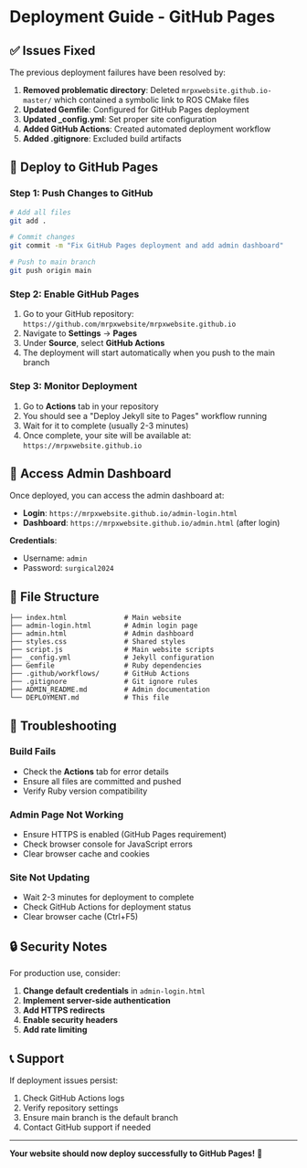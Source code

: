 # Deployment Guide - GitHub Pages

## ✅ Issues Fixed

The previous deployment failures have been resolved by:

1. **Removed problematic directory**: Deleted `mrpxwebsite.github.io-master/` which contained a symbolic link to ROS CMake files
2. **Updated Gemfile**: Configured for GitHub Pages deployment
3. **Updated _config.yml**: Set proper site configuration
4. **Added GitHub Actions**: Created automated deployment workflow
5. **Added .gitignore**: Excluded build artifacts

## 🚀 Deploy to GitHub Pages

### Step 1: Push Changes to GitHub

```bash
# Add all files
git add .

# Commit changes
git commit -m "Fix GitHub Pages deployment and add admin dashboard"

# Push to main branch
git push origin main
```

### Step 2: Enable GitHub Pages

1. Go to your GitHub repository: `https://github.com/mrpxwebsite/mrpxwebsite.github.io`
2. Navigate to **Settings** → **Pages**
3. Under **Source**, select **GitHub Actions**
4. The deployment will start automatically when you push to the main branch

### Step 3: Monitor Deployment

1. Go to **Actions** tab in your repository
2. You should see a "Deploy Jekyll site to Pages" workflow running
3. Wait for it to complete (usually 2-3 minutes)
4. Once complete, your site will be available at: `https://mrpxwebsite.github.io`

## 🔐 Access Admin Dashboard

Once deployed, you can access the admin dashboard at:

- **Login**: `https://mrpxwebsite.github.io/admin-login.html`
- **Dashboard**: `https://mrpxwebsite.github.io/admin.html` (after login)

**Credentials**:
- Username: `admin`
- Password: `surgical2024`

## 📁 File Structure

```
├── index.html              # Main website
├── admin-login.html        # Admin login page
├── admin.html              # Admin dashboard
├── styles.css              # Shared styles
├── script.js               # Main website scripts
├── _config.yml             # Jekyll configuration
├── Gemfile                 # Ruby dependencies
├── .github/workflows/      # GitHub Actions
├── .gitignore              # Git ignore rules
├── ADMIN_README.md         # Admin documentation
└── DEPLOYMENT.md           # This file
```

## 🔧 Troubleshooting

### Build Fails
- Check the **Actions** tab for error details
- Ensure all files are committed and pushed
- Verify Ruby version compatibility

### Admin Page Not Working
- Ensure HTTPS is enabled (GitHub Pages requirement)
- Check browser console for JavaScript errors
- Clear browser cache and cookies

### Site Not Updating
- Wait 2-3 minutes for deployment to complete
- Check GitHub Actions for deployment status
- Clear browser cache (Ctrl+F5)

## 🔒 Security Notes

For production use, consider:

1. **Change default credentials** in `admin-login.html`
2. **Implement server-side authentication**
3. **Add HTTPS redirects**
4. **Enable security headers**
5. **Add rate limiting**

## 📞 Support

If deployment issues persist:

1. Check GitHub Actions logs
2. Verify repository settings
3. Ensure main branch is the default branch
4. Contact GitHub support if needed

---

**Your website should now deploy successfully to GitHub Pages!** 🎉 